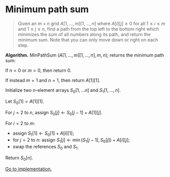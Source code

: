 # Minimum path sum

> Given an $m\times n$ grid $A[1,\dots,m][1,\dots,n]$ where $A[i][j]\geq 0$ for
> all $1\leq i\leq m$ and $1\leq j\leq n$, find a path from the top left to the
> bottom right which minimizes the sum of all numbers along its path, and return
> the minimum sum. Note that you can only move down or right on each step.

**Algorithm.** MinPathSum $(A[1,\dots,m][1,\dots,n],m,n)$; returns the minimum
path sum:

If $n=0$ or $m=0$, then return $0$.

If instead $m=1$ and $n=1$, then return $A[1][1]$.

Initialize two $n$-element arrays $S_0[1,\dots n]$ and $S_1[1,\dots,n]$.

Let $S_0[1]=A[1][1]$.

For $j=2$ to $n$, assign $S_0[j]\leftarrow S_0[j-1]+A[1][j]$.

For $i=2$ to $m$:

- assign $S_1[1]\leftarrow S_0[1]+A[i][1]$;
- for $j=2$ to $n$: assign $S_1[j]\leftarrow\min(S_1[j-1],S_0[j])+A[i][j]$;
- swap the references $S_0$ and $S_1$.

Return $S_0[n]$.

[Go to implementation.](../../src/dynamic_programming/lc0064_minimum_path_sum.c)
